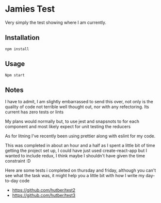 # Jamies Test
Very simply the test showing where I am currently.

## Installation

```npm install ```

## Usage

```Npm start```

## Notes

I have to admit, I am slightly embarrassed to send this over, not only is the quality of code not terrible well thought out, nor with any refectoring. Its current has zero tests or lints

My plans would normally but, to use jest and snapsnots to for each component and most likely expect for unit testing the reducers

As for litning I've recently been using prettier along with eslint for my code.

This was completed in about an hour and a half as I spent a little bit of time getting the project set up, I could have just used create-react-app but I wanted to include redux, I think maybe I shouldn't have given the time constraint :D

Here are some tests i completed on thursday and friday, although you can't see what the task was, it might help you a little bit with how I write my day-to-day code
- https://github.com/hutber/test2
- https://github.com/hutber/test3
